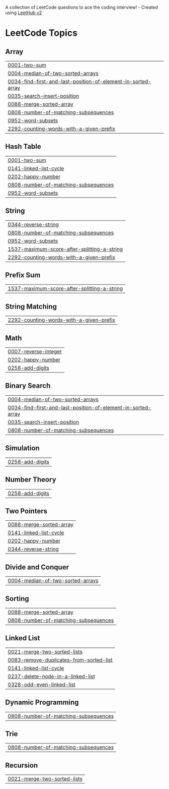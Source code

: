 A collection of LeetCode questions to ace the coding interview! - Created using [LeetHub v2](https://github.com/arunbhardwaj/LeetHub-2.0)
<!---LeetCode Topics Start-->
# LeetCode Topics
## Array
|  |
| ------- |
| [0001-two-sum](https://github.com/Lohith2005/LeetCode-Codes/tree/master/0001-two-sum) |
| [0004-median-of-two-sorted-arrays](https://github.com/Lohith2005/LeetCode-Codes/tree/master/0004-median-of-two-sorted-arrays) |
| [0034-find-first-and-last-position-of-element-in-sorted-array](https://github.com/Lohith2005/LeetCode-Codes/tree/master/0034-find-first-and-last-position-of-element-in-sorted-array) |
| [0035-search-insert-position](https://github.com/Lohith2005/LeetCode-Codes/tree/master/0035-search-insert-position) |
| [0088-merge-sorted-array](https://github.com/Lohith2005/LeetCode-Codes/tree/master/0088-merge-sorted-array) |
| [0808-number-of-matching-subsequences](https://github.com/Lohith2005/LeetCode-Codes/tree/master/0808-number-of-matching-subsequences) |
| [0952-word-subsets](https://github.com/Lohith2005/LeetCode-Codes/tree/master/0952-word-subsets) |
| [2292-counting-words-with-a-given-prefix](https://github.com/Lohith2005/LeetCode-Codes/tree/master/2292-counting-words-with-a-given-prefix) |
## Hash Table
|  |
| ------- |
| [0001-two-sum](https://github.com/Lohith2005/LeetCode-Codes/tree/master/0001-two-sum) |
| [0141-linked-list-cycle](https://github.com/Lohith2005/LeetCode-Codes/tree/master/0141-linked-list-cycle) |
| [0202-happy-number](https://github.com/Lohith2005/LeetCode-Codes/tree/master/0202-happy-number) |
| [0808-number-of-matching-subsequences](https://github.com/Lohith2005/LeetCode-Codes/tree/master/0808-number-of-matching-subsequences) |
| [0952-word-subsets](https://github.com/Lohith2005/LeetCode-Codes/tree/master/0952-word-subsets) |
## String
|  |
| ------- |
| [0344-reverse-string](https://github.com/Lohith2005/LeetCode-Codes/tree/master/0344-reverse-string) |
| [0808-number-of-matching-subsequences](https://github.com/Lohith2005/LeetCode-Codes/tree/master/0808-number-of-matching-subsequences) |
| [0952-word-subsets](https://github.com/Lohith2005/LeetCode-Codes/tree/master/0952-word-subsets) |
| [1537-maximum-score-after-splitting-a-string](https://github.com/Lohith2005/LeetCode-Codes/tree/master/1537-maximum-score-after-splitting-a-string) |
| [2292-counting-words-with-a-given-prefix](https://github.com/Lohith2005/LeetCode-Codes/tree/master/2292-counting-words-with-a-given-prefix) |
## Prefix Sum
|  |
| ------- |
| [1537-maximum-score-after-splitting-a-string](https://github.com/Lohith2005/LeetCode-Codes/tree/master/1537-maximum-score-after-splitting-a-string) |
## String Matching
|  |
| ------- |
| [2292-counting-words-with-a-given-prefix](https://github.com/Lohith2005/LeetCode-Codes/tree/master/2292-counting-words-with-a-given-prefix) |
## Math
|  |
| ------- |
| [0007-reverse-integer](https://github.com/Lohith2005/LeetCode-Codes/tree/master/0007-reverse-integer) |
| [0202-happy-number](https://github.com/Lohith2005/LeetCode-Codes/tree/master/0202-happy-number) |
| [0258-add-digits](https://github.com/Lohith2005/LeetCode-Codes/tree/master/0258-add-digits) |
## Binary Search
|  |
| ------- |
| [0004-median-of-two-sorted-arrays](https://github.com/Lohith2005/LeetCode-Codes/tree/master/0004-median-of-two-sorted-arrays) |
| [0034-find-first-and-last-position-of-element-in-sorted-array](https://github.com/Lohith2005/LeetCode-Codes/tree/master/0034-find-first-and-last-position-of-element-in-sorted-array) |
| [0035-search-insert-position](https://github.com/Lohith2005/LeetCode-Codes/tree/master/0035-search-insert-position) |
| [0808-number-of-matching-subsequences](https://github.com/Lohith2005/LeetCode-Codes/tree/master/0808-number-of-matching-subsequences) |
## Simulation
|  |
| ------- |
| [0258-add-digits](https://github.com/Lohith2005/LeetCode-Codes/tree/master/0258-add-digits) |
## Number Theory
|  |
| ------- |
| [0258-add-digits](https://github.com/Lohith2005/LeetCode-Codes/tree/master/0258-add-digits) |
## Two Pointers
|  |
| ------- |
| [0088-merge-sorted-array](https://github.com/Lohith2005/LeetCode-Codes/tree/master/0088-merge-sorted-array) |
| [0141-linked-list-cycle](https://github.com/Lohith2005/LeetCode-Codes/tree/master/0141-linked-list-cycle) |
| [0202-happy-number](https://github.com/Lohith2005/LeetCode-Codes/tree/master/0202-happy-number) |
| [0344-reverse-string](https://github.com/Lohith2005/LeetCode-Codes/tree/master/0344-reverse-string) |
## Divide and Conquer
|  |
| ------- |
| [0004-median-of-two-sorted-arrays](https://github.com/Lohith2005/LeetCode-Codes/tree/master/0004-median-of-two-sorted-arrays) |
## Sorting
|  |
| ------- |
| [0088-merge-sorted-array](https://github.com/Lohith2005/LeetCode-Codes/tree/master/0088-merge-sorted-array) |
| [0808-number-of-matching-subsequences](https://github.com/Lohith2005/LeetCode-Codes/tree/master/0808-number-of-matching-subsequences) |
## Linked List
|  |
| ------- |
| [0021-merge-two-sorted-lists](https://github.com/Lohith2005/LeetCode-Codes/tree/master/0021-merge-two-sorted-lists) |
| [0083-remove-duplicates-from-sorted-list](https://github.com/Lohith2005/LeetCode-Codes/tree/master/0083-remove-duplicates-from-sorted-list) |
| [0141-linked-list-cycle](https://github.com/Lohith2005/LeetCode-Codes/tree/master/0141-linked-list-cycle) |
| [0237-delete-node-in-a-linked-list](https://github.com/Lohith2005/LeetCode-Codes/tree/master/0237-delete-node-in-a-linked-list) |
| [0328-odd-even-linked-list](https://github.com/Lohith2005/LeetCode-Codes/tree/master/0328-odd-even-linked-list) |
## Dynamic Programming
|  |
| ------- |
| [0808-number-of-matching-subsequences](https://github.com/Lohith2005/LeetCode-Codes/tree/master/0808-number-of-matching-subsequences) |
## Trie
|  |
| ------- |
| [0808-number-of-matching-subsequences](https://github.com/Lohith2005/LeetCode-Codes/tree/master/0808-number-of-matching-subsequences) |
## Recursion
|  |
| ------- |
| [0021-merge-two-sorted-lists](https://github.com/Lohith2005/LeetCode-Codes/tree/master/0021-merge-two-sorted-lists) |
<!---LeetCode Topics End-->